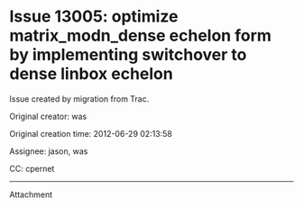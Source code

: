 # Issue 13005: optimize matrix_modn_dense echelon form by implementing switchover to dense linbox echelon

Issue created by migration from Trac.

Original creator: was

Original creation time: 2012-06-29 02:13:58

Assignee: jason, was

CC:  cpernet




---

Attachment
